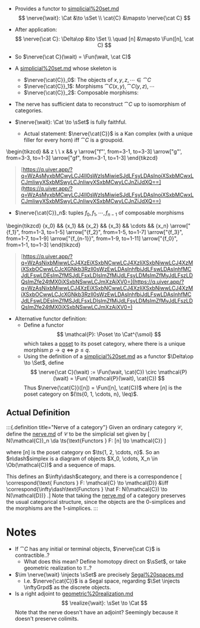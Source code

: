 - Provides a functor to [simplicial%20set.md](simplicial%20set.md)
$$
\nerve{\wait}: \Cat &\to \sSet \\
\cat{C} &\mapsto \nerve{\cat C} 
$$
- After application:
$$
\nerve{\cat C}: \Delta\op &\to \Set \\ \quad
[n] &\mapsto \Fun([n], \cat C)
$$
- So $\nerve{\cat C}(\wait) = \Fun(\wait, \cat C)$
- A [simplicial%20set.md](simplicial%20set.md) whose skeleton is
	- $\nerve{\cat{C}}_0$: The objects of $x,y,z,\cdots \in \cat{C}$
	- $\nerve{\cat{C}}_1$: Morphisms $\cat{C}(x, y), \cat{C}(y, z), \cdots$
	- $\nerve{\cat{C}}_2$: Composable morphisms:

- The nerve has sufficient data to reconstruct $\cat{C}$ up to isomorphism of categories.
- $\nerve{\wait}: \Cat \to \sSet$ is fully faithful.
	- Actual statement: $\nerve{\cat{C}}$ is a Kan complex (with a unique filler for every horn) iff $\cat{C}$ is a groupoid.

\begin{tikzcd}
	&& z \\
	\\
	x && y
	\arrow["f"', from=3-1, to=3-3]
	\arrow["g"', from=3-3, to=1-3]
	\arrow["gf", from=3-1, to=1-3]
\end{tikzcd}

> [https://q.uiver.app/?q=WzAsMyxbMCwyLCJ4Il0sWzIsMiwieSJdLFsyLDAsInoiXSxbMCwxLCJmIiwyXSxbMSwyLCJnIiwyXSxbMCwyLCJnZiJdXQ==](https://q.uiver.app/?q=WzAsMyxbMCwyLCJ4Il0sWzIsMiwieSJdLFsyLDAsInoiXSxbMCwxLCJmIiwyXSxbMSwyLCJnIiwyXSxbMCwyLCJnZiJdXQ==)

- $\nerve{\cat{C}}_n$: tuples $f_0, f_1, \cdots, f_{n-1}$ of composable morphisms 

\begin{tikzcd}
	{x_0} && {x_1} && {x_2} && {x_3} && \cdots && {x_n}
	\arrow["{f_1}", from=1-3, to=1-5]
	\arrow["{f_2}", from=1-5, to=1-7]
	\arrow["{f_3}", from=1-7, to=1-9]
	\arrow["{f_{n-1}}", from=1-9, to=1-11]
	\arrow["{f_0}", from=1-1, to=1-3]
\end{tikzcd}

> [https://q.uiver.app/?q=WzAsNixbMiwwLCJ4XzEiXSxbNCwwLCJ4XzIiXSxbNiwwLCJ4XzMiXSxbOCwwLCJcXGNkb3RzIl0sWzEwLDAsInhfbiJdLFswLDAsInhfMCJdLFswLDEsImZfMSJdLFsxLDIsImZfMiJdLFsyLDMsImZfMyJdLFszLDQsImZfe24tMX0iXSxbNSwwLCJmXzAiXV0=](https://q.uiver.app/?q=WzAsNixbMiwwLCJ4XzEiXSxbNCwwLCJ4XzIiXSxbNiwwLCJ4XzMiXSxbOCwwLCJcXGNkb3RzIl0sWzEwLDAsInhfbiJdLFswLDAsInhfMCJdLFswLDEsImZfMSJdLFsxLDIsImZfMiJdLFsyLDMsImZfMyJdLFszLDQsImZfe24tMX0iXSxbNSwwLCJmXzAiXV0=)


- Alternative functor definition:
	- Define a functor
$$
\mathcal{P}: \Poset \to \Cat^{\smol}
$$
which takes a [poset](poset) to its poset category, where there is a unique morphism $p\to q \iff p\leq q$.
	- Using the definition of a [simplicial%20set.md](simplicial%20set.md) as a functor $\Delta\op \to \Set$, define
$$
\nerve{\cat C}(\wait) := \Fun(\wait, \cat{C}) \circ \mathcal{P}(\wait) = \Fun( \mathcal{P}(\wait), \cat{C})
$$
Thus $\nerve{\cat{C}}([n]) = \Fun([n], \cat{C})$ where $[n]$ is the poset category on $(\ts{0, 1, \cdots, n}, \leq)$. 

## Actual Definition

:::{.definition title="Nerve of a category"}
Given an ordinary category $\mathcal{C}$, define the [nerve.md](nerve.md) of $\mathcal{C}$ to be the simplicial set given by
\[  
N(\mathcal{C})_n \da \ts{\text{Functors } F: [n] \to \mathcal{C}}
\]

where $[n]$ is the poset category on $\ts{1, 2, \cdots, n}$.
So an $n\dash$simplex is a diagram of objects $X_0, \cdots, X_n \in \Ob(\mathcal{C})$ and a sequence of maps.

This defines an $\infty\dash$category, and there is a correspondence
\[  
\correspond{\text{ Functors } F: \mathcal{C} \to \mathcal{D}}
&\iff
\correspond{\infty\dash\text{Functors } \hat F: N(\mathcal{C}) \to N(\mathcal{D})}
.\]
Note that taking the [nerve.md](nerve.md) of a category preserves the usual categorical structure, since the objects are the 0-simplices and the morphisms are the 1-simplices.
:::

# Notes

- If $\cat{C}$ has any initial or terminal objects, $\nerve{\cat C}$ is contractible..?
	- What does this mean? Define homotopy direct on $\sSet$, or take geometric realization to $\Top$..?
- $\im \nerve{\wait} \injects \sSet$ are precisely [Segal%20spaces.md](Segal%20spaces.md)
	- I.e. $\nerve{\cat{C}}$ is a Segal space, regarding $\Set \injects \inftyGrpd$ as the discrete objects.
- Is a right adjoint to [geometric%20realization.md](geometric%20realization.md)
$$
\realize{\wait}: \sSet \to \Cat
$$
Note that the nerve doesn't have an adjoint? 
Seemingly because it doesn't preserve colimits.
